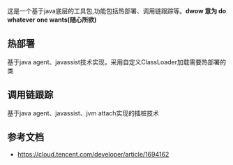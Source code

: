 这是一个基于java底层的工具包,功能包括热部署、调用链跟踪等。**dwow 意为 do whatever one wants(随心所欲)**

## 热部署
基于java agent、javassist技术实现，采用自定义ClassLoader加载需要热部署的类

## 调用链跟踪
基于java agent、javassist、jvm attach实现的插桩技术

## 参考文档
- https://cloud.tencent.com/developer/article/1694162